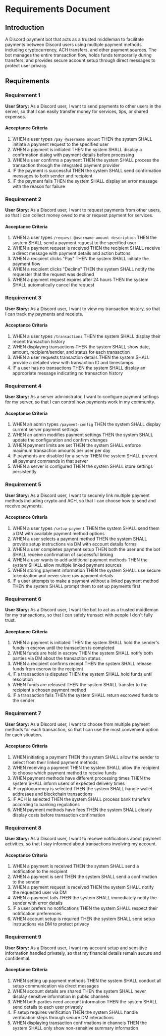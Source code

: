 # Requirements Document

## Introduction

A Discord payment bot that acts as a trusted middleman to facilitate payments between Discord users using multiple payment methods including cryptocurrency, ACH transfers, and other payment sources. The bot manages the entire transaction flow, holds funds temporarily during transfers, and provides secure account setup through direct messages to protect user privacy.

## Requirements

### Requirement 1

**User Story:** As a Discord user, I want to send payments to other users in the server, so that I can easily transfer money for services, tips, or shared expenses.

#### Acceptance Criteria

1. WHEN a user types `/pay @username amount` THEN the system SHALL initiate a payment request to the specified user
2. WHEN a payment is initiated THEN the system SHALL display a confirmation dialog with payment details before processing
3. WHEN a user confirms a payment THEN the system SHALL process the transaction through the integrated payment provider
4. IF the payment is successful THEN the system SHALL send confirmation messages to both sender and recipient
5. IF the payment fails THEN the system SHALL display an error message with the reason for failure

### Requirement 2

**User Story:** As a Discord user, I want to request payments from other users, so that I can collect money owed to me or request payment for services.

#### Acceptance Criteria

1. WHEN a user types `/request @username amount description` THEN the system SHALL send a payment request to the specified user
2. WHEN a payment request is received THEN the recipient SHALL receive a direct message with payment details and action buttons
3. WHEN a recipient clicks "Pay" THEN the system SHALL initiate the payment flow
4. WHEN a recipient clicks "Decline" THEN the system SHALL notify the requester that the request was declined
5. WHEN a payment request expires after 24 hours THEN the system SHALL automatically cancel the request

### Requirement 3

**User Story:** As a Discord user, I want to view my transaction history, so that I can track my payments and receipts.

#### Acceptance Criteria

1. WHEN a user types `/transactions` THEN the system SHALL display their recent transaction history
2. WHEN displaying transactions THEN the system SHALL show date, amount, recipient/sender, and status for each transaction
3. WHEN a user requests transaction details THEN the system SHALL provide a detailed view with transaction ID and timestamps
4. IF a user has no transactions THEN the system SHALL display an appropriate message indicating no transaction history

### Requirement 4

**User Story:** As a server administrator, I want to configure payment settings for my server, so that I can control how payments work in my community.

#### Acceptance Criteria

1. WHEN an admin types `/payment-config` THEN the system SHALL display current server payment settings
2. WHEN an admin modifies payment settings THEN the system SHALL update the configuration and confirm changes
3. WHEN payment limits are set THEN the system SHALL enforce maximum transaction amounts per user per day
4. IF payments are disabled for a server THEN the system SHALL prevent all payment commands in that server
5. WHEN a server is configured THEN the system SHALL store settings persistently

### Requirement 5

**User Story:** As a Discord user, I want to securely link multiple payment methods including crypto and ACH, so that I can choose how to send and receive payments.

#### Acceptance Criteria

1. WHEN a user types `/setup-payment` THEN the system SHALL send them a DM with available payment method options
2. WHEN a user selects a payment method THEN the system SHALL provide setup instructions via DM with account details forms
3. WHEN a user completes payment setup THEN both the user and the bot SHALL receive confirmation of successful linking
4. WHEN a user wants to add additional payment methods THEN the system SHALL allow multiple linked payment sources
5. WHEN storing payment information THEN the system SHALL use secure tokenization and never store raw payment details
6. IF a user attempts to make a payment without a linked payment method THEN the system SHALL prompt them to set up payments first

### Requirement 6

**User Story:** As a Discord user, I want the bot to act as a trusted middleman for my transactions, so that I can safely transact with people I don't fully trust.

#### Acceptance Criteria

1. WHEN a payment is initiated THEN the system SHALL hold the sender's funds in escrow until the transaction is completed
2. WHEN funds are held in escrow THEN the system SHALL notify both parties via DM about the transaction status
3. WHEN a recipient confirms receipt THEN the system SHALL release funds from escrow to the recipient
4. IF a transaction is disputed THEN the system SHALL hold funds until resolution
5. WHEN funds are released THEN the system SHALL transfer to the recipient's chosen payment method
6. IF a transaction fails THEN the system SHALL return escrowed funds to the sender

### Requirement 7

**User Story:** As a Discord user, I want to choose from multiple payment methods for each transaction, so that I can use the most convenient option for each situation.

#### Acceptance Criteria

1. WHEN initiating a payment THEN the system SHALL allow the sender to select from their linked payment methods
2. WHEN receiving a payment THEN the system SHALL allow the recipient to choose which payment method to receive funds
3. WHEN payment methods have different processing times THEN the system SHALL inform users of expected delivery times
4. IF cryptocurrency is selected THEN the system SHALL handle wallet addresses and blockchain transactions
5. IF ACH is selected THEN the system SHALL process bank transfers according to banking regulations
6. WHEN payment methods have fees THEN the system SHALL clearly display costs before transaction confirmation

### Requirement 8

**User Story:** As a Discord user, I want to receive notifications about payment activities, so that I stay informed about transactions involving my account.

#### Acceptance Criteria

1. WHEN a payment is received THEN the system SHALL send a notification to the recipient
2. WHEN a payment is sent THEN the system SHALL send a confirmation to the sender
3. WHEN a payment request is received THEN the system SHALL notify the requested user via DM
4. WHEN a payment fails THEN the system SHALL immediately notify the sender with error details
5. IF a user prefers no notifications THEN the system SHALL respect their notification preferences
6. WHEN account setup is required THEN the system SHALL send setup instructions via DM to protect privacy

### Requirement 9

**User Story:** As a Discord user, I want my account setup and sensitive information handled privately, so that my financial details remain secure and confidential.

#### Acceptance Criteria

1. WHEN setting up payment methods THEN the system SHALL conduct all setup communication via direct messages
2. WHEN account details are shared THEN the system SHALL never display sensitive information in public channels
3. WHEN both parties need account information THEN the system SHALL send details to each user privately
4. IF setup requires verification THEN the system SHALL handle verification steps through secure DM interactions
5. WHEN displaying transaction confirmations in channels THEN the system SHALL only show non-sensitive summary information